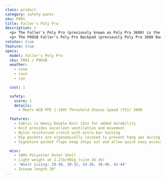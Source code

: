 ```yaml
---
class: product
category: safety-pants
sku: P001
title: Faller's Poly Pro
description: >
  <p> The Faller's Poly Pro (previously known as Poly Pro 3600) is the industry standard for commercial and recreational sawyers, and is a favorite with  consumers. This all season pant is light-weight and breathable with excellent range of motion.
  <p> The P001B Faller's Poly Pro Backpad (previously Poly Pro 3600 Backpad) offers the additional protection of ankle-to-knee wrapping around the calf.
rotator: true
feature: true
specs:
  model: Faller's Poly Pro
  sku: P001 / P001B
  weather:
    - snow
    - rain
    - sun

  cost: 1

  safety:
    score: 1
    details:
      - Meets WCB PPE 1-1997 Threshold Chains Speed (TCS) 3600

  features:
    - Fabric is Heavy Double Knit 13oz for added durability
    - Knit provides excellent ventilation and movement
    - Nylon reinforced crotch with extra bar tacking
    - Hip pockets are ergonomically located to prevent hang ups during cutting and bending
    - Signature pocket flaps keep chips out and allow quick easy access

  misc:
    - 100% Polyester Outer Shell
    - Light weight at 2.2lb/992g (size 34-36)
    - 'Waist sizing: 28-30, 30-32, 34-36, 38-40, 42-44'
    - Inseam length 30"
---
```

